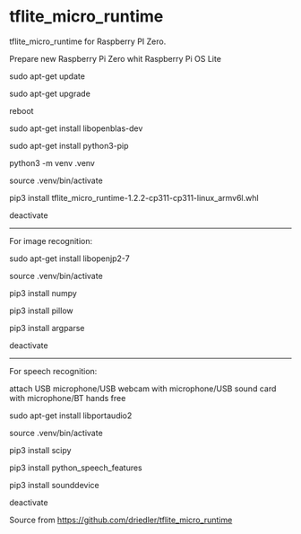 # tflite_micro_runtime
tflite_micro_runtime
for Raspberry PI Zero.

Prepare new Raspberry Pi Zero whit Raspberry Pi OS Lite

sudo apt-get update

sudo apt-get upgrade

reboot

sudo apt-get install libopenblas-dev

sudo apt-get install python3-pip

python3 -m venv .venv

source .venv/bin/activate

pip3 install tflite_micro_runtime-1.2.2-cp311-cp311-linux_armv6l.whl

deactivate

--------------------------

For image recognition:

sudo apt-get install libopenjp2-7

source .venv/bin/activate

pip3 install numpy

pip3 install pillow

pip3 install argparse

deactivate

------------------------------------

For speech recognition:

attach USB microphone/USB webcam with microphone/USB sound card with microphone/BT hands free

sudo apt-get install libportaudio2

source .venv/bin/activate

pip3 install scipy

pip3 install python_speech_features

pip3 install sounddevice

deactivate

Source from https://github.com/driedler/tflite_micro_runtime
